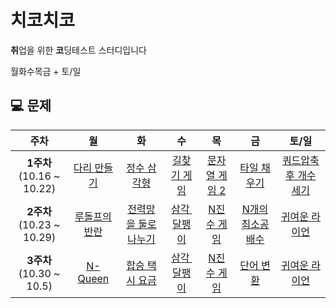 # 치코치코

**취**업을 위한 **코**딩테스트 스터디입니다

월화수목금 + 토/일

## 💻 문제

|주차|월|화|수|목|금|토/일|
|:---:|:---:|:---:|:---:|:---:|:---:|:---:|
|**1주차**<br> (10.16 ~ 10.22)|[다리 만들기](https://www.acmicpc.net/problem/2146)|[정수 삼각형](https://school.programmers.co.kr/learn/courses/30/lessons/43105)|[길찾기 게임](https://school.programmers.co.kr/learn/courses/30/lessons/42892)|[문자열 게임 2](https://www.acmicpc.net/problem/20437)|[타일 채우기](https://www.acmicpc.net/problem/2133)|[쿼드압축 후 개수 세기](https://school.programmers.co.kr/learn/courses/30/lessons/68936)
|**2주차**<br> (10.23 ~ 10.29)|[루돌프의 반란](https://www.codetree.ai/training-field/frequent-problems/problems/rudolph-rebellion/description?page=1&pageSize=20)|[전력망을 둘로 나누기](https://school.programmers.co.kr/learn/courses/30/lessons/86971)|[삼각 달팽이](https://school.programmers.co.kr/learn/courses/30/lessons/68645)|[N진수 게임](https://school.programmers.co.kr/learn/courses/30/lessons/17687)|[N개의 최소공배수](https://school.programmers.co.kr/learn/courses/30/lessons/12953)|[귀여운 라이언](https://noj.am/15565)
|**3주차**<br> (10.30 ~ 10.5)|[N-Queen](https://school.programmers.co.kr/learn/courses/30/lessons/12952)|[합승 택시 요금](https://school.programmers.co.kr/learn/courses/30/lessons/72413)|[삼각 달팽이](https://school.programmers.co.kr/learn/courses/30/lessons/68645)|[N진수 게임](https://school.programmers.co.kr/learn/courses/30/lessons/17687)|[단어 변환](https://school.programmers.co.kr/learn/courses/30/lessons/43163)|[귀여운 라이언](https://noj.am/15565)

